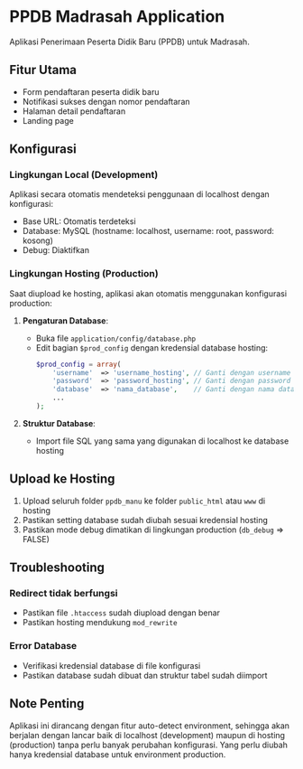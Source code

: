 # PPDB Madrasah Application

Aplikasi Penerimaan Peserta Didik Baru (PPDB) untuk Madrasah.

## Fitur Utama

- Form pendaftaran peserta didik baru
- Notifikasi sukses dengan nomor pendaftaran
- Halaman detail pendaftaran
- Landing page

## Konfigurasi

### Lingkungan Local (Development)

Aplikasi secara otomatis mendeteksi penggunaan di localhost dengan konfigurasi:

- Base URL: Otomatis terdeteksi
- Database: MySQL (hostname: localhost, username: root, password: kosong)
- Debug: Diaktifkan

### Lingkungan Hosting (Production)

Saat diupload ke hosting, aplikasi akan otomatis menggunakan konfigurasi production:

1. **Pengaturan Database**:
   - Buka file `application/config/database.php`
   - Edit bagian `$prod_config` dengan kredensial database hosting:
     ```php
     $prod_config = array(
         'username'  => 'username_hosting', // Ganti dengan username database hosting
         'password'  => 'password_hosting', // Ganti dengan password database hosting
         'database'  => 'nama_database',    // Ganti dengan nama database di hosting
         ...
     );
     ```

2. **Struktur Database**:
   - Import file SQL yang sama yang digunakan di localhost ke database hosting

## Upload ke Hosting

1. Upload seluruh folder `ppdb_manu` ke folder `public_html` atau `www` di hosting
2. Pastikan setting database sudah diubah sesuai kredensial hosting
3. Pastikan mode debug dimatikan di lingkungan production (`db_debug` => FALSE)

## Troubleshooting

### Redirect tidak berfungsi
- Pastikan file `.htaccess` sudah diupload dengan benar
- Pastikan hosting mendukung `mod_rewrite`

### Error Database
- Verifikasi kredensial database di file konfigurasi
- Pastikan database sudah dibuat dan struktur tabel sudah diimport

## Note Penting

Aplikasi ini dirancang dengan fitur auto-detect environment, sehingga akan berjalan dengan lancar baik di localhost (development) maupun di hosting (production) tanpa perlu banyak perubahan konfigurasi. Yang perlu diubah hanya kredensial database untuk environment production.
